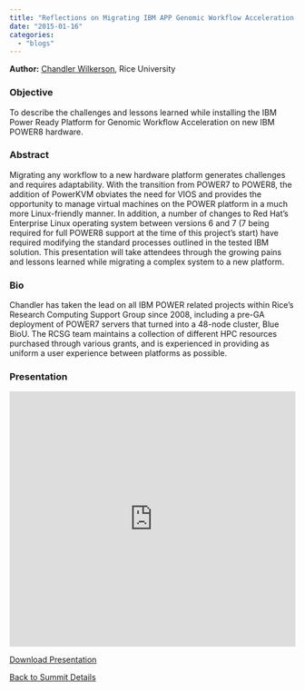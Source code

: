 ```yaml
---
title: "Reflections on Migrating IBM APP Genomic Workflow Acceleration to IBM POWER8"
date: "2015-01-16"
categories: 
  - "blogs"
---
```


**Author:** [Chandler Wilkerson](https://www.linkedin.com/profile/view?id=13493892&authType=NAME_SEARCH&authToken=jXYu&locale=en_US&srchid=32272301421439110454&srchindex=1&srchtotal=2&trk=vsrp_people_res_name&trkInfo=VSRPsearchId%3A32272301421439110454%2CVSRPtargetId%3A13493892%2CVSRPcmpt%3Aprimary), Rice University

### Objective

To describe the challenges and lessons learned while installing the IBM Power Ready Platform for Genomic Workflow Acceleration on new IBM POWER8 hardware.

### Abstract

Migrating any workflow to a new hardware platform generates challenges and requires adaptability. With the transition from POWER7 to POWER8, the addition of PowerKVM obviates the need for VIOS and provides the opportunity to manage virtual machines on the POWER platform in a much more Linux-friendly manner. In addition, a number of changes to Red Hat’s Enterprise Linux operating system between versions 6 and 7 (7 being required for full POWER8 support at the time of this project’s start) have required modifying the standard processes outlined in the tested IBM solution. This presentation will take attendees through the growing pains and lessons learned while migrating a complex system to a new platform.

### Bio

Chandler has taken the lead on all IBM POWER related projects within Rice’s Research Computing Support Group since 2008, including a pre-GA deployment of POWER7 servers that turned into a 48-node cluster, Blue BioU. The RCSG team maintains a collection of different HPC resources purchased through various grants, and is experienced in providing as uniform a user experience between platforms as possible.

### Presentation

<iframe src="https://openpowerfoundation.org/wp-content/uploads/2015/03/Wilkerson-Chandler_OPFS2015_RiceUniversity_031115_final.pdf" width="100%" height="450" frameborder="0"></iframe>

 [Download Presentation](https://openpowerfoundation.org/wp-content/uploads/2015/03/Wilkerson-Chandler_OPFS2015_RiceUniversity_031115_final.pdf)

[Back to Summit Details](javascript:history.back())
